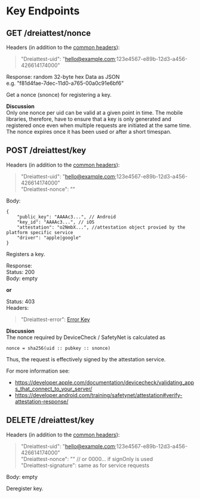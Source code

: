 # Key Endpoints
## GET /dreiattest/nonce
Headers (in addition to the [common headers](common_headers.md)):  
> "Dreiattest-uid": "hello@example.com;123e4567-e89b-12d3-a456-426614174000"  

Response: random 32-byte hex Data as JSON  
e.g. "f81d4fae-7dec-11d0-a765-00a0c91e6bf6"

Get a nonce (snonce) for registering a key.

**Discussion**  
Only one nonce per uid can be valid at a given point in time. The mobile libraries, therefore, have to ensure that a key is only generated and registered once even when multiple requests are initiated at the same time. The nonce expires once it has been used or after a short timespan.

## POST /dreiattest/key
Headers (in addition to the [common headers](common_headers.md)):  
> "Dreiattest-uid": "hello@example.com;123e4567-e89b-12d3-a456-426614174000"  
> "Dreiattest-nonce": "<snonce>"  

Body:  
```none
{
    "public_key": "AAAAc3...", // Android
    "key_id": "AAAAc3...", // iOS
    "attestation": "o2NmbX...", //attestation object provied by the platform specific service
    "driver": "apple|google"
}
```

Registers a key.

Response:  
Status: 200  
Body: empty  

**or**

Status: 403  
Headers:  
> "Dreiattest-error": [Error Key](error_codes.md)  

**Discussion**  
The nonce required by DeviceCheck / SafetyNet is calculated as
```
nonce = sha256(uid :: pubkey :: snonce)
```
Thus, the request is effectively signed by the attestation service.

For more information see:  
- <https://developer.apple.com/documentation/devicecheck/validating_apps_that_connect_to_your_server/>  
- <https://developer.android.com/training/safetynet/attestation#verify-attestation-response/>  

## DELETE /dreiattest/key
Headers (in addition to the [common headers](common_headers.md)):  
> "Dreiattest-uid": "hello@example.com;123e4567-e89b-12d3-a456-426614174000"  
> "Dreiattest-nonce": "<snonce>" // or 0000… if signOnly is used  
> "Dreiattest-signature":  same as for service requests  

Body: empty

Deregister key.
